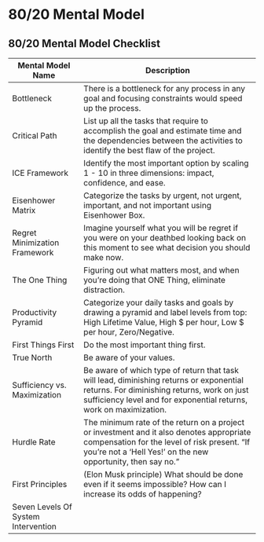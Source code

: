 # 80/20 Mental Model

## 80/20 Mental Model Checklist


Mental Model Name | Description
-- | --
Bottleneck | There is a bottleneck for any process in any goal and focusing constraints would speed up the process.
Critical Path | List up all the tasks that require to accomplish the goal and estimate time and the dependencies between the activities to identify the best flaw of the project. 
ICE Framework | Identify the most important option by scaling 1 - 10 in three dimensions: impact, confidence, and ease.
Eisenhower Matrix | Categorize the tasks by urgent, not urgent, important, and not important using Eisenhower Box.
Regret Minimization Framework | Imagine yourself what you will be regret if you were on your deathbed looking back on this moment to see what decision you should make now.
The One Thing | Figuring out what matters most, and when you’re doing that ONE Thing, eliminate distraction.
Productivity Pyramid | Categorize your daily tasks and goals by drawing a pyramid and label levels from top: High Lifetime Value, High $ per hour, Low $ per hour, Zero/Negative.
First Things First | Do the most important thing first.
True North | Be aware of your values.
Sufficiency vs. Maximization | Be aware of which type of return that task will lead, diminishing returns or exponential returns. For diminishing returns, work on just sufficiency level and for exponential returns, work on maximization. 
Hurdle Rate | The minimum rate of the return on a project or investment and it also denotes appropriate compensation for the level of risk present. “If you’re not a ‘Hell Yes!’ on the new opportunity, then say no.”
First Principles | (Elon Musk principle) What should be done even if it seems impossible? How can I increase its odds of happening?
Seven Levels Of System Intervention | 


